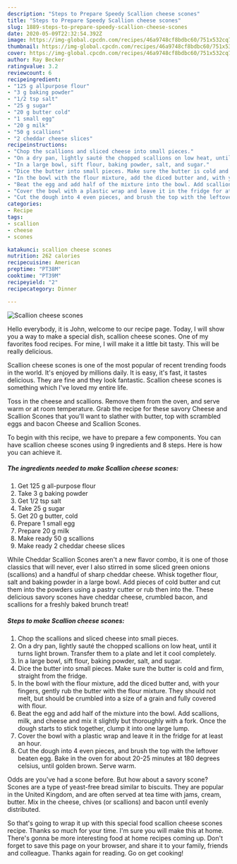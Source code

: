 ```yaml
---
description: "Steps to Prepare Speedy Scallion cheese scones"
title: "Steps to Prepare Speedy Scallion cheese scones"
slug: 1889-steps-to-prepare-speedy-scallion-cheese-scones
date: 2020-05-09T22:32:54.392Z
image: https://img-global.cpcdn.com/recipes/46a9748cf8bdbc60/751x532cq70/scallion-cheese-scones-recipe-main-photo.jpg
thumbnail: https://img-global.cpcdn.com/recipes/46a9748cf8bdbc60/751x532cq70/scallion-cheese-scones-recipe-main-photo.jpg
cover: https://img-global.cpcdn.com/recipes/46a9748cf8bdbc60/751x532cq70/scallion-cheese-scones-recipe-main-photo.jpg
author: Ray Becker
ratingvalue: 3.2
reviewcount: 6
recipeingredient:
- "125 g allpurpose flour"
- "3 g baking powder"
- "1/2 tsp salt"
- "25 g sugar"
- "20 g butter cold"
- "1 small egg"
- "20 g milk"
- "50 g scallions"
- "2 cheddar cheese slices"
recipeinstructions:
- "Chop the scallions and sliced cheese into small pieces."
- "On a dry pan, lightly sauté the chopped scallions on low heat, until it turns light brown. Transfer them to a plate and let it cool completely."
- "In a large bowl, sift flour, baking powder, salt, and sugar."
- "Dice the butter into small pieces. Make sure the butter is cold and firm, straight from the fridge."
- "In the bowl with the flour mixture, add the diced butter and, with your fingers, gently rub the butter with the flour mixture. They should not melt, but should be crumbled into a size of a grain and fully covered with flour."
- "Beat the egg and add half of the mixture into the bowl. Add scallions, milk, and cheese and mix it slightly but thoroughly with a fork. Once the dough starts to stick together, clump it into one large lump."
- "Cover the bowl with a plastic wrap and leave it in the fridge for at least an hour."
- "Cut the dough into 4 even pieces, and brush the top with the leftover beaten egg. Bake in the oven for about 20-25 minutes at 180 degrees celsius, until golden brown. Serve warm."
categories:
- Recipe
tags:
- scallion
- cheese
- scones

katakunci: scallion cheese scones 
nutrition: 262 calories
recipecuisine: American
preptime: "PT38M"
cooktime: "PT39M"
recipeyield: "2"
recipecategory: Dinner

---
```



![Scallion cheese scones](https://img-global.cpcdn.com/recipes/46a9748cf8bdbc60/751x532cq70/scallion-cheese-scones-recipe-main-photo.jpg)

Hello everybody, it is John, welcome to our recipe page. Today, I will show you a way to make a special dish, scallion cheese scones. One of my favorites food recipes. For mine, I will make it a little bit tasty. This will be really delicious.

Scallion cheese scones is one of the most popular of recent trending foods in the world. It's enjoyed by millions daily. It is easy, it's fast, it tastes delicious. They are fine and they look fantastic. Scallion cheese scones is something which I've loved my entire life.

Toss in the cheese and scallions. Remove them from the oven, and serve warm or at room temperature. Grab the recipe for these savory Cheese and Scallion Scones that you&#39;ll want to slather with butter, top with scrambled eggs and bacon Cheese and Scallion Scones.


To begin with this recipe, we have to prepare a few components. You can have scallion cheese scones using 9 ingredients and 8 steps. Here is how you can achieve it.

<!--inarticleads1-->

##### The ingredients needed to make Scallion cheese scones:

1. Get 125 g all-purpose flour
1. Take 3 g baking powder
1. Get 1/2 tsp salt
1. Take 25 g sugar
1. Get 20 g butter, cold
1. Prepare 1 small egg
1. Prepare 20 g milk
1. Make ready 50 g scallions
1. Make ready 2 cheddar cheese slices


While Cheddar Scallion Scones aren&#39;t a new flavor combo, it is one of those classics that will never, ever I also stirred in some sliced green onions (scallions) and a handful of sharp cheddar cheese. Whisk together flour, salt and baking powder in a large bowl. Add pieces of cold butter and cut them into the powders using a pastry cutter or rub then into the. These delicious savory scones have cheddar cheese, crumbled bacon, and scallions for a freshly baked brunch treat! 

<!--inarticleads2-->

##### Steps to make Scallion cheese scones:

1. Chop the scallions and sliced cheese into small pieces.
1. On a dry pan, lightly sauté the chopped scallions on low heat, until it turns light brown. Transfer them to a plate and let it cool completely.
1. In a large bowl, sift flour, baking powder, salt, and sugar.
1. Dice the butter into small pieces. Make sure the butter is cold and firm, straight from the fridge.
1. In the bowl with the flour mixture, add the diced butter and, with your fingers, gently rub the butter with the flour mixture. They should not melt, but should be crumbled into a size of a grain and fully covered with flour.
1. Beat the egg and add half of the mixture into the bowl. Add scallions, milk, and cheese and mix it slightly but thoroughly with a fork. Once the dough starts to stick together, clump it into one large lump.
1. Cover the bowl with a plastic wrap and leave it in the fridge for at least an hour.
1. Cut the dough into 4 even pieces, and brush the top with the leftover beaten egg. Bake in the oven for about 20-25 minutes at 180 degrees celsius, until golden brown. Serve warm.


Odds are you&#39;ve had a scone before. But how about a savory scone? Scones are a type of yeast-free bread similar to biscuits. They are popular in the United Kingdom, and are often served at tea time with jams, cream, butter. Mix in the cheese, chives (or scallions) and bacon until evenly distributed. 

So that's going to wrap it up with this special food scallion cheese scones recipe. Thanks so much for your time. I'm sure you will make this at home. There's gonna be more interesting food at home recipes coming up. Don't forget to save this page on your browser, and share it to your family, friends and colleague. Thanks again for reading. Go on get cooking!
